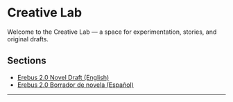 # Creative Lab

Welcome to the Creative Lab — a space for experimentation, stories, and original drafts.

## Sections

- [Erebus 2.0 Novel Draft (English)](./erebus_2.0/EN/)
- [Erebus 2.0 Borrador de novela (Español)](./erebus_2.0/ES/)

---

